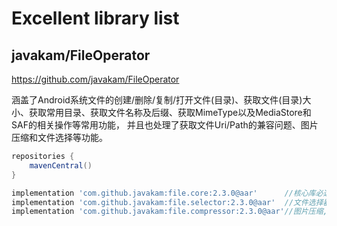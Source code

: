 # Excellent library list

## javakam/FileOperator

https://github.com/javakam/FileOperator

涵盖了Android系统文件的创建/删除/复制/打开文件(目录)、获取文件(目录)大小、获取常用目录、获取文件名称及后缀、获取MimeType以及MediaStore和SAF的相关操作等常用功能，
并且也处理了获取文件Uri/Path的兼容问题、图片压缩和文件选择等功能。

```groovy
repositories {
    mavenCentral()
}

implementation 'com.github.javakam:file.core:2.3.0@aar'      //核心库必选(Core library required)
implementation 'com.github.javakam:file.selector:2.3.0@aar'  //文件选择器(File selector)
implementation 'com.github.javakam:file.compressor:2.3.0@aar'//图片压缩, 修改自Luban(Image compression, based on Luban)
```
